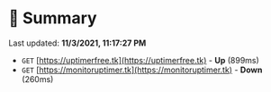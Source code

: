 # 📖 Summary
Last updated: **11/3/2021, 11:17:27 PM**

- `GET` [https://uptimerfree.tk](https://uptimerfree.tk) - **Up** (899ms)
- `GET` [https://monitoruptimer.tk](https://monitoruptimer.tk) - **Down** (260ms)
